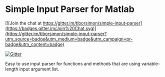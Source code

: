 # Simple Input Parser for Matlab

[![Join the chat at https://gitter.im/tiborsimon/simple-input-parser](https://badges.gitter.im/Join%20Chat.svg)](https://gitter.im/tiborsimon/simple-input-parser?utm_source=badge&utm_medium=badge&utm_campaign=pr-badge&utm_content=badge)

[![Gitter](https://badges.gitter.im/Join%20Chat.svg)](https://gitter.im/tiborsimon/simple-input-parser-for-matlab?utm_source=badge&utm_medium=badge&utm_campaign=pr-badge)

Easy to use input parser for functions and methods that are using variable-length input argument list.
